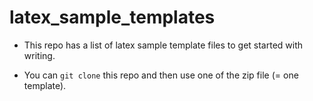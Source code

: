 # latex_sample_templates

- This repo has a list of latex sample template files to get started with writing.

- You can `git clone` this repo and then use one of the zip file (= one template).
